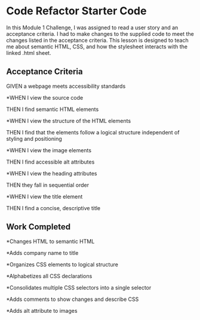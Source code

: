 # Code Refactor Starter Code

In this Module 1 Challenge, I was assigned to read a user story and an acceptance criteria. I had to make changes to the supplied code to meet the changes listed in the acceptance criteria. This lesson is designed to teach me about semantic HTML, CSS, and how the stylesheet interacts with the linked .html sheet. 

## Acceptance Criteria

GIVEN a webpage meets accessibility standards

*WHEN I view the source code

THEN I find semantic HTML elements

*WHEN I view the structure of the HTML elements

THEN I find that the elements follow a logical structure independent of styling and positioning

*WHEN I view the image elements

THEN I find accessible alt attributes

*WHEN I view the heading attributes

THEN they fall in sequential order

*WHEN I view the title element

THEN I find a concise, descriptive title

## Work Completed

*Changes HTML to semantic HTML

*Adds company name to title

*Organizes CSS elements to logical structure

*Alphabetizes all CSS declarations

*Consolidates multiple CSS selectors into a single selector

*Adds comments to show changes and describe CSS

*Adds alt attribute to images